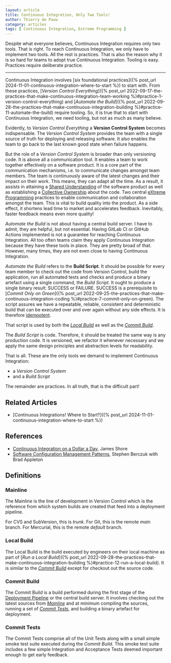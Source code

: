 ```yaml
---
layout: article
title: Continuous Integration, Only Two Tools!
author: Thierry de Pauw
category: articles
tags: [ Continuous Integration, Extreme Programming ]
---
```


Despite what everyone believes, Continuous Integration requires only two tools. That is right. To reach Continuous Integration, we only have to implement two tools. All the rest is practices. That is also the reason why it is so hard for teams to adopt true Continuous Integration. Tooling is easy. Practices require deliberate practice.

---

Continuous Integration involves [six foundational practices]({% post_url 2024-11-01-continuous-integration-where-to-start %}) to start with. From these practices, [*Version Control Everything*]({% post_url 2022-09-17-the-practices-that-make-continuous-integration-team-working %}#practice-1-version-control-everything) and [*Automate the Build*]({% post_url 2022-09-28-the-practices-that-make-continuous-integration-building %}#practice-11-automate-the-build) require tooling. So, it is true that to start with Continuous Integration, we need tooling, but not as much as many believe.

Evidently, to *Version Control Everything* a **Version Control System** becomes indispensable. The *Version Control System* provides the team with a single source of truth for deploying and releasing software. It also enables the team to go back to the last known good state when failure happens.

But the role of a *Version Control System* is broader than only versioning code. It is above all a communication tool. It enables a team to work together effectively on a software product. It is a core part of the communication mechanisms, i.e. to communicate changes amongst team members. The team is continuously aware of the latest changes and their impact on their work. This means, they can adapt all the time. As a result, it assists in attaining a [Shared Understanding](https://en.wikipedia.org/wiki/Extreme_programming_practices#Shared_understanding) of the software product as well as establishing a [Collective Ownership](http://www.extremeprogramming.org/rules/collective.html) about the code. Two central [eXtreme Programming](https://app.thestorygraph.com/books/d3b46782-9b71-46a1-bf56-9682b101f6ba) practices to enable communication and collaboration amongst the team. This is vital to build quality into the product. As a side effect, it shortens lead time to market and accelerates feedback. Inevitably, faster feedback means even more quality!

*Automate the Build* is not about having a central build server. I have to admit, they are helpful, but not essential. Having GitLab CI or GitHub Actions implemented is not a guarantee for reaching Continuous Integration. All too often teams claim they apply Continuous Integration because they have these tools in place. They are pretty broad of that. However, many times, they are not even close to having Continuous Integration.

*Automate the Build* refers to the **Build Script**. It should be possible for every team member to check out the code from Version Control, build the application, run all automated tests and checks and produce a binary artefact using a single command, the *Build Script*. It ought to produce a single binary result: SUCCESS or FAILURE. SUCCESS is a prerequisite to [*Commit Only on Green*]({% post_url 2022-09-25-the-practices-that-make-continuous-integration-coding %}#practice-7-commit-only-on-green). The script assures we have a repeatable, reliable, consistent and deterministic build that can be executed over and over again without any side effects. It is therefore [idempotent](https://en.wikipedia.org/wiki/Idempotence).

That script is used by both the [*Local Build*](#local-build) as well as the [*Commit Build*](#commit-build).

The *Build Script* is code. Therefore, it should be treated the same way is any production code. It is versioned, we refactor it whenever necessary and we apply the same design principles and abstraction levels for readability.

That is all. These are the only tools we demand to implement Continuous Integration:

- a *Version Control System*
- and a *Build Script*

The remainder are practices. In all truth, that is the difficult part!

## Related Articles

- [Continuous Integrations! Where to Start?]({% post_url 2024-11-01-continuous-integration-where-to-start %})

## References

- [Continuous Integration on a Dollar a Day](https://www.jamesshore.com/v2/blog/2006/continuous-integration-on-a-dollar-a-day), James Shore
- [Software Configuration Management Patterns](https://app.thestorygraph.com/books/529f1299-6482-4364-b701-11e2a889acd6), Stephen Berczuk with Brad Appleton

## Definitions

### Mainline

The Mainline is the line of development in Version Control which is the reference from which system builds are created that feed into a deployment pipeline.

For CVS and SubVersion, this is *trunk*. For Git, this is the remote *main* branch. For Mercurial, this is the remote *default* branch.

### Local Build

The Local Build is the build executed by engineers on their local machine as part of [*Run a Local Build*]({% post_url 2022-09-28-the-practices-that-make-continuous-integration-building %}#practice-12-run-a-local-build). It is similar to the [*Commit Build*](#commit-build) except for checkout out the source code.

### Commit Build

The Commit Build is a build performed during the first stage of the [Deployment Pipeline](https://continuousdelivery.com/implementing/patterns/#the-deployment-pipeline) or the central build server. It involves checking out the latest sources from [*Mainline*](#mainline) and at minimum compiling the sources, running a set of [*Commit Tests*](#commit-tests), and building a binary artefact for deployment.

### Commit Tests

The Commit Tests comprise all of the Unit Tests along with a small simple smoke test suite executed during the *Commit Build*. This smoke test suite includes a few simple Integration and Acceptance Tests deemed important enough to get early feedback.
